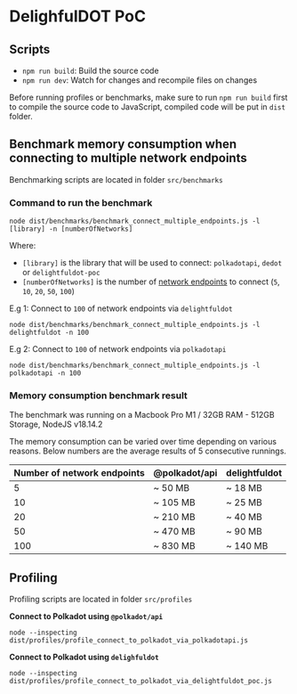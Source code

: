 # DelighfulDOT PoC

## Scripts
- `npm run build`: Build the source code
- `npm run dev`: Watch for changes and recompile files on changes

Before running profiles or benchmarks, make sure to run `npm run build` first to compile the source code to JavaScript, compiled code will be put in `dist` folder.

## Benchmark memory consumption when connecting to multiple network endpoints

Benchmarking scripts are located in folder `src/benchmarks`

### Command to run the benchmark
```ssh
node dist/benchmarks/benchmark_connect_multiple_endpoints.js -l [library] -n [numberOfNetworks]
```
Where:
- `[library]` is the library that will be used to connect: `polkadotapi`, `dedot` or `delightfuldot-poc`
- `[numberOfNetworks]` is the number of [network endpoints](https://github.com/sinzii/delightfuldot-poc/blob/main/src/util/networks.ts) to connect (`5`, `10`, `20`, `50`, `100`)

E.g 1: Connect to `100` of network endpoints via `delightfuldot`
```ssh
node dist/benchmarks/benchmark_connect_multiple_endpoints.js -l delightfuldot -n 100
```

E.g 2: Connect to `100` of network endpoints via `polkadotapi`
```ssh
node dist/benchmarks/benchmark_connect_multiple_endpoints.js -l polkadotapi -n 100
```

### Memory consumption benchmark result

The benchmark was running on a Macbook Pro M1 / 32GB RAM - 512GB Storage, NodeJS v18.14.2

The memory consumption can be varied over time depending on various reasons. Below numbers are the average results of 5 consecutive runnings.

| Number of network endpoints | @polkadot/api | delightfuldot |
| ------------- | ------------- | ------------- |
| 5  | ~ 50 MB  | ~ 18 MB |
| 10  | ~ 105 MB  | ~ 25 MB |
| 20  | ~ 210 MB  | ~ 40 MB | 
| 50  | ~ 470 MB  | ~ 90 MB |
| 100  | ~ 830 MB  | ~ 140 MB |

## Profiling

Profiling scripts are located in folder `src/profiles`

**Connect to Polkadot using `@polkadot/api`**
```ssh
node --inspecting dist/profiles/profile_connect_to_polkadot_via_polkadotapi.js
```

**Connect to Polkadot using `delighfuldot`**
```ssh
node --inspecting dist/profiles/profile_connect_to_polkadot_via_delightfuldot_poc.js
```

